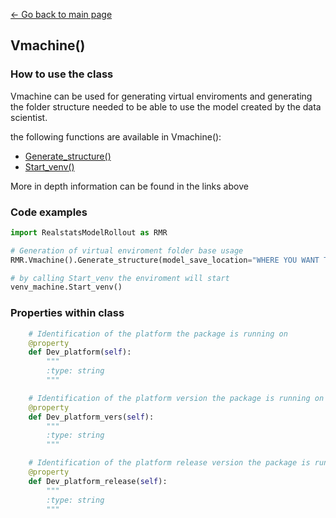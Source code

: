 [<- Go back to main page](../index.md)

## Vmachine()

### How to use the class
Vmachine can be used for generating virtual enviroments and generating the folder structure needed to be able to use the model created by the data scientist.

the following functions are available in Vmachine():
* [Generate_structure()](./functions/generate_structure_rework.md)
* [Start_venv()](./functions/start_venv.md)

More in depth information can be found in the links above

### Code examples
``` python
import RealstatsModelRollout as RMR

# Generation of virtual enviroment folder base usage
RMR.Vmachine().Generate_structure(model_save_location="WHERE YOU WANT TO SAVE", model_name="MODEL NAME", model_current_location="PATH OF WHERE PROJECT IS")

# by calling Start_venv the enviroment will start
venv_machine.Start_venv()

```


### Properties within class
``` python
    # Identification of the platform the package is running on
    @property
    def Dev_platform(self):
        """
        :type: string
        """

    # Identification of the platform version the package is running on
    @property
    def Dev_platform_vers(self):
        """
        :type: string
        """

    # Identification of the platform release version the package is running on
    @property
    def Dev_platform_release(self):
        """
        :type: string
        """
```
